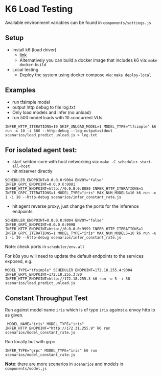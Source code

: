# K6 Load Testing

 Available environment variables can be found in `components/settings.js`
 
## Setup

 * Install k6 (load driver)
   * [link](https://k6.io/docs/getting-started/installation/)
   * Alternatively you can build a docker image that includes k6 via: `make docker-build`
 * Local testing
   * Deploy the system using docker compose via: `make deploy-local`

## Examples

 * run tfsimple model
 * output http debug to file log.txt
 * Only load models and infer (no unload)
 * run 500 model loads with 10 concurrent VUs

```
INFER_HTTP_ITERATIONS=10 SKIP_UNLOAD_MODEL=1 MODEL_TYPE="tfsimple" k6 run -u 10 -i 500 --http-debug --log-output=stdout scenarios/load_predict_unload.js > log.txt
```

## For isolated agent test:

 * start seldon-core with host networking via: `make -C scheduler start-all-host`
 * hit mlserver directly
```
SCHEDULER_ENDPOINT=0.0.0.0:9004 ENVOY="false" INFER_GRPC_ENDPOINT=0.0.0.0:8081 INFER_HTTP_ENDPOINT=http://0.0.0.0:8080 INFER_HTTP_ITERATIONS=1 INFER_GRPC_ITERATIONS=1 MODEL_TYPE="iris" MAX_NUM_MODELS=10 k6 run -u 1 -i 10 --http-debug scenarios/infer_constant_rate.js
```

  * hit agent reverse proxy, just change the ports for the inference endpoints
```
SCHEDULER_ENDPOINT=0.0.0.0:9004 ENVOY="false" INFER_GRPC_ENDPOINT=0.0.0.0:9998 INFER_HTTP_ENDPOINT=http://0.0.0.0:9999 INFER_HTTP_ITERATIONS=1 INFER_GRPC_ITERATIONS=1 MODEL_TYPE="iris" MAX_NUM_MODELS=10 k6 run -u 1 -i 10 --http-debug scenarios/infer_constant_rate.js
```

Note: check ports in `scheduler/env.all`

For k8s you will need to update the default endpoints to the services exposed, e.g.

```
MODEL_TYPE="tfsimple" SCHEDULER_ENDPOINT=172.18.255.4:9004 INFER_GRPC_ENDPOINT=172.18.255.3:80 INFER_HTTP_ENDPOINT=http://172.18.255.3 k6 run -u 5 -i 50 scenarios/load_predict_unload.js
```

## Constant Throughput Test

Run against model name `iris` which is of type `iris` against a envoy http ip as given.

```
 MODEL_NAME="iris" MODEL_TYPE="iris" INFER_HTTP_ENDPOINT="http://172.31.255.9" k6 run scenarios/model_constant_rate.js
```

Run locally but with grpc

```
INFER_TYPE="grpc" MODEL_TYPE="iris" k6 run scenarios/model_constant_rate.js
```

**Note**: there are more scenarios in `scenarios` and models in `components/model.js`
